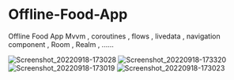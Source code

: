 # Offline-Food-App
Offline Food App Mvvm , coroutines , flows , livedata , navigation component , Room , Realm , ......



![Screenshot_20220918-173028](https://user-images.githubusercontent.com/108500575/190915396-23ef9f50-61b8-42bb-876b-840df7a998af.png)
![Screenshot_20220918-173320](https://user-images.githubusercontent.com/108500575/190915401-c0f1c94e-53f9-480b-b13b-bf52f3b007b7.png)
![Screenshot_20220918-173019](https://user-images.githubusercontent.com/108500575/190915406-519e760c-0d0a-4e60-a12e-de941ae6d0c9.png)
![Screenshot_20220918-173023](https://user-images.githubusercontent.com/108500575/190915410-0eb7b338-b6e3-4257-aa72-1a80a8d56d6e.png)
